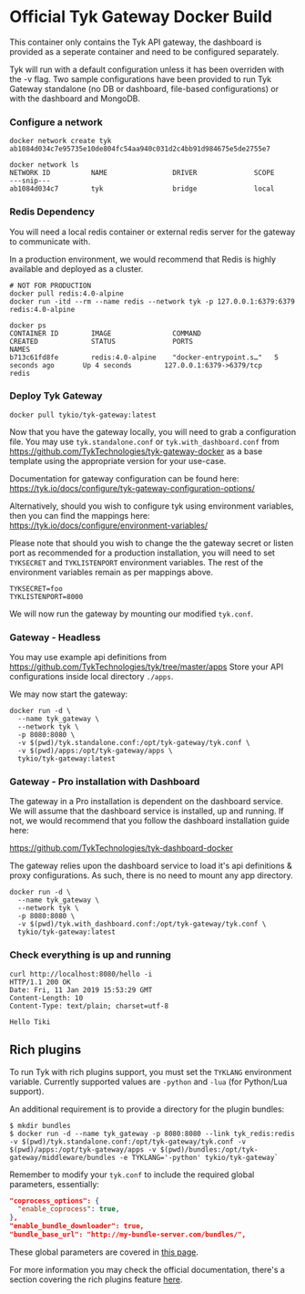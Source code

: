 Official Tyk Gateway Docker Build
=================================

This container only contains the Tyk API gateway, the dashboard is provided as a seperate container and need to be configured separately. 

Tyk will run with a default configuration unless it has been overriden with the -v flag. Two sample configurations have been provided to run Tyk Gateway standalone (no DB or dashboard, file-based configurations) or with the dashboard and MongoDB.

### Configure a network

```
docker network create tyk
ab1084d034c7e95735e10de804fc54aa940c031d2c4bb91d984675e5de2755e7

docker network ls
NETWORK ID          NAME                DRIVER              SCOPE
---snip---
ab1084d034c7        tyk                 bridge              local
```

### Redis Dependency 

You will need a local redis container or external redis server for the gateway to communicate with.

In a production environment, we would recommend that Redis is highly available and deployed as a cluster. 

```
# NOT FOR PRODUCTION
docker pull redis:4.0-alpine
docker run -itd --rm --name redis --network tyk -p 127.0.0.1:6379:6379 redis:4.0-alpine

docker ps
CONTAINER ID        IMAGE               COMMAND                  CREATED             STATUS              PORTS                        NAMES
b713c61fd8fe        redis:4.0-alpine    "docker-entrypoint.s…"   5 seconds ago       Up 4 seconds        127.0.0.1:6379->6379/tcp     redis
```

### Deploy Tyk Gateway

```
docker pull tykio/tyk-gateway:latest
```

Now that you have the gateway locally, you will need to grab a configuration file. You may use `tyk.standalone.conf` or 
`tyk.with_dashboard.conf` from https://github.com/TykTechnologies/tyk-gateway-docker as a base template using the 
appropriate version for your use-case. 

Documentation for gateway configuration can be found here: https://tyk.io/docs/configure/tyk-gateway-configuration-options/

Alternatively, should you wish to configure tyk using environment variables, then you can find the mappings here: https://tyk.io/docs/configure/environment-variables/

Please note that should you wish to change the the gateway secret or listen port as recommended for a production installation, you will need to set `TYKSECRET` and `TYKLISTENPORT` environment variables. The rest of the environment variables remain as per mappings above.

```
TYKSECRET=foo
TYKLISTENPORT=8000
```

We will now run the gateway by mounting our modified `tyk.conf`.

### Gateway - Headless

You may use example api definitions from https://github.com/TykTechnologies/tyk/tree/master/apps
Store your API configurations inside local directory `./apps`.

We may now start the gateway:

```
docker run -d \
  --name tyk_gateway \
  --network tyk \
  -p 8080:8080 \
  -v $(pwd)/tyk.standalone.conf:/opt/tyk-gateway/tyk.conf \
  -v $(pwd)/apps:/opt/tyk-gateway/apps \
  tykio/tyk-gateway:latest
```

### Gateway - Pro installation with Dashboard

The gateway in a Pro installation is dependent on the dashboard service. We will assume that the dashboard service is
installed, up and running. If not, we would recommend that you follow the dashboard installation guide here:

https://github.com/TykTechnologies/tyk-dashboard-docker

The gateway relies upon the dashboard service to load it's api definitions & proxy configurations.
As such, there is no need to mount any app directory.

```
docker run -d \
  --name tyk_gateway \
  --network tyk \
  -p 8080:8080 \
  -v $(pwd)/tyk.with_dashboard.conf:/opt/tyk-gateway/tyk.conf \
  tykio/tyk-gateway:latest
```

### Check everything is up and running

```
curl http://localhost:8080/hello -i
HTTP/1.1 200 OK
Date: Fri, 11 Jan 2019 15:53:29 GMT
Content-Length: 10
Content-Type: text/plain; charset=utf-8

Hello Tiki
```

Rich plugins
----------

To run Tyk with rich plugins support, you must set the `TYKLANG` environment variable. Currently supported values are `-python` and `-lua` (for Python/Lua support).

An additional requirement is to provide a directory for the plugin bundles:
```
$ mkdir bundles
$ docker run -d --name tyk_gateway -p 8080:8080 --link tyk_redis:redis -v $(pwd)/tyk.standalone.conf:/opt/tyk-gateway/tyk.conf -v $(pwd)/apps:/opt/tyk-gateway/apps -v $(pwd)/bundles:/opt/tyk-gateway/middleware/bundles -e TYKLANG='-python' tykio/tyk-gateway`
```

Remember to modify your `tyk.conf` to include the required global parameters, essentially:

```json
"coprocess_options": {
  "enable_coprocess": true,
},
"enable_bundle_downloader": true,
"bundle_base_url": "http://my-bundle-server.com/bundles/",
```

These global parameters are covered in [this page](https://tyk.io/tyk-documentation/customise-tyk/plugins/rich-plugins/python/tutorial-add-demo-plugin-api/).

For more information you may check the official documentation, there's a section covering the rich plugins feature [here](https://tyk.io/tyk-documentation/customise-tyk/plugins/rich-plugins/what-are-they/).
